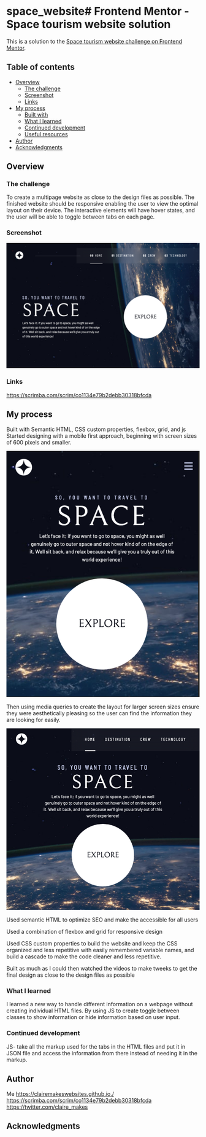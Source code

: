 # space_website# Frontend Mentor - Space tourism website solution

This is a solution to the [Space tourism website challenge on Frontend Mentor](https://www.frontendmentor.io/challenges/space-tourism-multipage-website-gRWj1URZ3).

## Table of contents

- [Overview](#overview)
  - [The challenge](#the-challenge)
  - [Screenshot](#screenshot)
  - [Links](#links)
- [My process](#my-process)
  - [Built with](#built-with)
  - [What I learned](#what-i-learned)
  - [Continued development](#continued-development)
  - [Useful resources](#useful-resources)
- [Author](#author)
- [Acknowledgments](#acknowledgments)


## Overview

### The challenge
To create a multipage website as close to the design files as possible. The finished website should be responsive enabling the user to view the optimal layout on their device. The interactive elements will have hover states, and the user will be able to toggle between tabs on each page. 

### Screenshot
![My Image](space_tourism_desktop.png)

### Links
https://scrimba.com/scrim/co1134e79b2debb30318bfcda 
## My process

Built with Semantic HTML, CSS custom properties, flexbox, grid, and js
Started designing with a mobile first approach, beginning with screen sizes of 600 pixels and smaller. 

![My Image](space_tourism_mobile.png)

Then using media queries to create the layout for larger screen sizes ensure they were aesthetically pleasing so the user can find the information they are looking for easily.

![My Image](space_tourism_tablet.png)

Used semantic HTML to optimize SEO and make the accessible for all users

Used a combination of flexbox and grid for responsive design

Used CSS custom properties to build the website and keep the CSS organized and less repetitive with easily remembered variable names, and build a cascade to make the code cleaner and less repetitive.

Built as much as I could then watched the videos to make tweeks to get the final design as close to the design files as possible

### What I learned
I learned a new way to handle different information on a webpage without creating individual HTML files. By using JS to create toggle between classes to show information or hide information based on user input.

### Continued development
JS- take all the markup used for the tabs in the HTML files and put it in JSON file and access the information from there instead of needing it in the markup.

## Author
Me
https://clairemakeswebsites.github.io./
https://scrimba.com/scrim/co1134e79b2debb30318bfcda
https://twitter.com/claire_makes
## Acknowledgments
